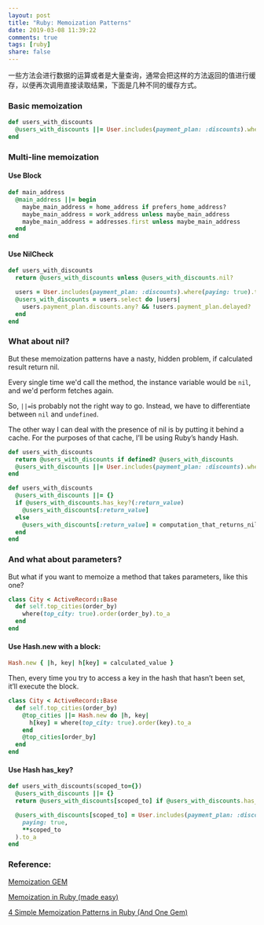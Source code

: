 ```yaml
---
layout: post
title: "Ruby: Memoization Patterns"
date: 2019-03-08 11:39:22
comments: true
tags: [ruby]
share: false
---
```

一些方法会进行数据的运算或者是大量查询，通常会把这样的方法返回的值进行缓存，以便再次调用直接读取结果，下面是几种不同的缓存方式。

### Basic memoization
```ruby
def users_with_discounts
  @users_with_discounts ||= User.includes(payment_plan: :discounts).where(paying: true).to_a
end
```

### Multi-line memoization
#### Use Block
```ruby
def main_address
  @main_address ||= begin
    maybe_main_address = home_address if prefers_home_address?
    maybe_main_address = work_address unless maybe_main_address
    maybe_main_address = addresses.first unless maybe_main_address
  end
end
```
#### Use NilCheck
```ruby
def users_with_discounts
  return @users_with_discounts unless @users_with_discounts.nil?

  users = User.includes(payment_plan: :discounts).where(paying: true).to_a
  @users_with_discounts = users.select do |users|
    users.payment_plan.discounts.any? && !users.payment_plan.delayed?
  end
end
```
### What about nil?
But these memoization patterns have a nasty, hidden problem, if calculated result return nil.

Every single time we'd call the method, the instance variable would be `nil`, and we'd perform fetches again.

So, `||=`is probably not the right way to go. Instead, we have to differentiate between `nil` and `undefined`.

The other way I can deal with the presence of nil is by putting it behind a cache. For the purposes of that cache, I’ll be using Ruby’s handy Hash.

```ruby
def users_with_discounts
  return @users_with_discounts if defined? @users_with_discounts
  @users_with_discounts ||= User.includes(payment_plan: :discounts).where(paying: true).to_a
end

def users_with_discounts
  @users_with_discounts ||= {}
  if @users_with_discounts.has_key?(:return_value)
    @users_with_discounts[:return_value]
  else
    @users_with_discounts[:return_value] = computation_that_returns_nil  
  end
end
```

### And what about parameters?
But what if you want to memoize a method that takes parameters, like this one?
```ruby
class City < ActiveRecord::Base
  def self.top_cities(order_by)
    where(top_city: true).order(order_by).to_a
  end
end
```

#### Use Hash.new with a block:
```ruby
Hash.new { |h, key| h[key] = calculated_value }
```
Then, every time you try to access a key in the hash that hasn’t been set, it’ll execute the block.
```ruby
class City < ActiveRecord::Base
  def self.top_cities(order_by)
    @top_cities ||= Hash.new do |h, key|
      h[key] = where(top_city: true).order(key).to_a
    end
    @top_cities[order_by]
  end
end
```

#### Use Hash has_key?
```ruby
def users_with_discounts(scoped_to={})
  @users_with_discounts ||= {}
  return @users_with_discounts[scoped_to] if @users_with_discounts.has_key?(scoped_to)

  @users_with_discounts[scoped_to] = User.includes(payment_plan: :discounts).where(
    paying: true,
    **scoped_to
  ).to_a
end
```

### Reference:
[Memoization GEM](https://github.com/matthewrudy/memoist)

[Memoization in Ruby (made easy)](https://engineering.gusto.com/memoization-in-ruby-made-easy/)

[4 Simple Memoization Patterns in Ruby (And One Gem)](https://www.justinweiss.com/articles/4-simple-memoization-patterns-in-ruby-and-one-gem/)
